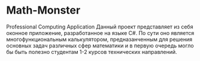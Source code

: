 # Math-Monster
Professional Computing Application 
Данный проект представляет из себя оконное приложение, разработанное на языке С#. По сути оно является многофункциональным калькулятором, предназанченным для решения 
основных задач различных сфер математики и в первую очередь могло бы быть полезно студентам 1-2 курсов технических направлений.
